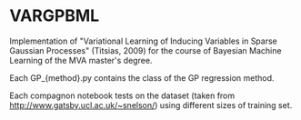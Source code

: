 # VARGPBML

Implementation of "Variational Learning of Inducing Variables in Sparse Gaussian Processes" (Titsias, 2009) for the course of Bayesian Machine Learning of the MVA master's degree.

Each GP_{method}.py contains the class of the GP regression method. 

Each compagnon notebook tests on the dataset (taken from http://www.gatsby.ucl.ac.uk/~snelson/) using different sizes of training set. 
